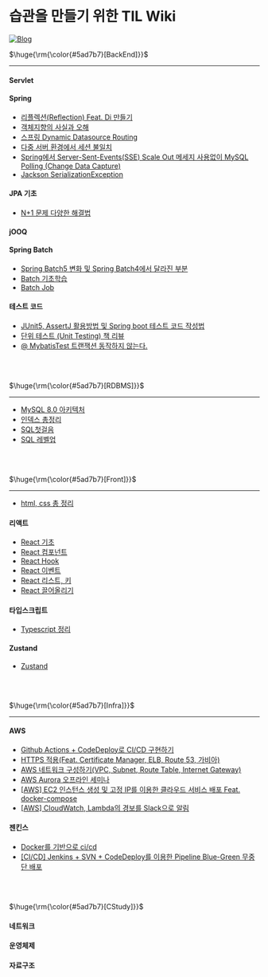 # 습관을 만들기 위한 TIL Wiki


[![Blog](https://img.shields.io/badge/Blog-geon_km.velog.io-green.svg)](https://velog.io/@geon_km)






<p>$\huge{\rm{\color{#5ad7b7}[BackEnd]}}$</p>

---

#### Servlet

#### Spring

- [리플렉션(Reflection) Feat. Di 만들기](https://velog.io/@geon_km/Spring-%EB%A6%AC%ED%94%8C%EB%A0%89%EC%85%98Reflection-Feat.-Di-%EB%A7%8C%EB%93%A4%EA%B8%B0)
- [객체지향의 사실과 오해](https://velog.io/@geon_km/%EA%B0%9D%EC%B2%B4%EC%A7%80%ED%96%A5%EC%9D%98-%EC%82%AC%EC%8B%A4%EA%B3%BC-%EC%98%A4%ED%95%B4-%EB%A6%AC%EB%B7%B0)
- [스프링 Dynamic Datasource Routing](https://velog.io/@geon_km/%EC%8A%A4%ED%94%84%EB%A7%81-Multi-DataSource)
- [다중 서버 환경에서 세션 불일치](https://velog.io/@geon_km/%EB%8B%A4%EC%A4%91-%EC%84%9C%EB%B2%84-%ED%99%98%EA%B2%BD%EC%97%90%EC%84%9C-%EC%84%B8%EC%85%98-%EB%B6%88%EC%9D%BC%EC%B9%98)
- [Spring에서 Server-Sent-Events(SSE) Scale Out 메세지 사용없이 MySQL Polling (Change Data Capture)](https://velog.io/@geon_km/Spring%EC%97%90%EC%84%9CServer-Sent-EventsSSE%EA%B5%AC%ED%98%84%ED%95%98%EA%B8%B0)
- [Jackson SerializationException](https://velog.io/@geon_km/Jackson-SerializationException-LocalDateTime-redis.serializer.SerializationException)


#### JPA 기초
- [N+1 문제 다양한 해결법](https://velog.io/@geon_km/N1-%EB%AC%B8%EC%A0%9C-%EB%8B%A4%EC%96%91%ED%95%9C-%ED%95%B4%EA%B2%B0%EB%B2%95)

#### jOOQ

#### Spring Batch

- [Spring Batch5 변화 및 Spring Batch4에서 달라진 부분]()
- [Batch 기초학습]()
- [Batch Job]()


#### 테스트 코드

- [JUnit5, AssertJ 활용방법 및 Spring boot 테스트 코드 작성법](https://velog.io/@geon_km/%EB%8B%A8%EC%9C%84-%ED%85%8C%EC%8A%A4%ED%8A%B8-rs6ri4fz)
- [단위 테스트 (Unit Testing) 책 리뷰](https://velog.io/@geon_km/%EB%8B%A8%EC%9C%84-%ED%85%8C%EC%8A%A4%ED%8A%B8-Unit-Testing-%EC%B1%85-%EB%A6%AC%EB%B7%B0-sboe6ukm)
- [@ MybatisTest 트랜잭션 동작하지 않는다.](https://velog.io/@geon_km/MybatisTest-%ED%8A%B8%EB%9E%9C%EC%9E%AD%EC%85%98-%EB%8F%99%EC%9E%91%ED%95%98%EC%A7%80-%EC%95%8A%EB%8A%94%EB%8B%A4)


<br/>
<br/>

<p>$\huge{\rm{\color{#5ad7b7}[RDBMS]}}$</p>

---

- [MySQL 8.0 아키텍처](https://velog.io/@geon_km/MySQL-8.0-%EC%95%84%ED%82%A4%ED%85%8D%EC%B2%98)
- [인덱스 총정리](https://velog.io/@geon_km/%EC%9D%B8%EB%8D%B1%EC%8A%A4)
- [SQL첫걸음](SQL%EC%B2%AB%EA%B1%B8%EC%9D%8C)
- [SQL 레벨업](SQL%20%EB%A0%88%EB%B2%A8%EC%97%85)


<br/>
<br/>

<p>$\huge{\rm{\color{#5ad7b7}[Front]}}$</p>

---

- [html, css 총 정리]()

#### 리액트
- [React 기초]()
- [React 컴포넌트]()
- [React Hook]()
- [React 이벤트]()
- [React 리스트, 키]()
- [React 끌어올리기]()

#### 타입스크립트
- [Typescript 정리]()

#### Zustand
- [Zustand]()


<br/>
<br/>


<p>$\huge{\rm{\color{#5ad7b7}[Infra]}}$</p>

---

#### AWS

- [Github Actions + CodeDeploy로 CI/CD 구현하기](https://velog.io/@geon_km/Github-Actions-CI-CodeDeploy%EB%A1%9C-CICD-%EA%B5%AC%ED%98%84%ED%95%98%EA%B8%B0-vum9u82d)
- [HTTPS 적용(Feat. Certificate Manager, ELB, Route 53, 가비아)](https://velog.io/@geon_km/Route-53-HTTPS-%EC%A0%81%EC%9A%A9Feat.-Certificate-Manager-ELB-%EA%B0%80%EB%B9%84%EC%95%84)
- [AWS 네트워크 구성하기(VPC, Subnet, Route Table, Internet Gateway)](https://velog.io/@geon_km/%EC%95%88%EC%A0%84%ED%95%9C-AWS-%EB%84%A4%ED%8A%B8%EC%9B%8C%ED%81%AC-%EA%B5%AC%EC%84%B1%ED%95%98%EA%B8%B0VPC-Subnet-Route-Table-Internet-Gateway-cnrk0hwq)
- [AWS Aurora 오프라인 세미나](https://velog.io/@geon_km/AWS-DB-%EB%94%94%EB%B9%84%EB%94%A5Aurora-%EC%98%A4%ED%94%84%EB%9D%BC%EC%9D%B8-%EC%84%B8%EB%AF%B8%EB%82%98-%ED%9B%84%EA%B8%B0)
- [[AWS] EC2 인스턴스 생성 및 고정 IP를 이용한 클라우드 서비스 배포 Feat. docker-compose](https://velog.io/@geon_km/AWS-EC2-%EC%9D%B8%EC%8A%A4%ED%84%B4%EC%8A%A4-%EC%83%9D%EC%84%B1-%EB%B0%8F-%EA%B3%A0%EC%A0%95-IP%EB%A5%BC-%EC%9D%B4%EC%9A%A9%ED%95%9C-%ED%81%B4%EB%9D%BC%EC%9A%B0%EB%93%9C-%EC%84%9C%EB%B9%84%EC%8A%A4-%EB%B0%B0%ED%8F%AC-Feat.-docker-compose)
- [[AWS] CloudWatch, Lambda의 경보를 Slack으로 알림](https://velog.io/@geon_km/AWS-CloudWatch-Lambda%EC%9D%98-%EA%B2%BD%EB%B3%B4%EB%A5%BC-Slack%EC%9C%BC%EB%A1%9C-%EC%95%8C%EB%A6%BC)

#### 젠킨스
- [Docker를 기반으로 ci/cd](https://velog.io/@geon_km/Jenkins-Pipeline-CICD-SSHAgent)
- [[CI/CD] Jenkins + SVN + CodeDeploy를 이용한 Pipeline Blue-Green 무중단 배포](https://velog.io/@geon_km/Nginx-%EB%AC%B4%EC%A4%91%EB%8B%A8-%EB%B0%B0%ED%8F%AC)

<br/>
<br/>

<p>$\huge{\rm{\color{#5ad7b7}[CStudy]}}$</p>

#### 네트워크

#### 운영체제

#### 자료구조


